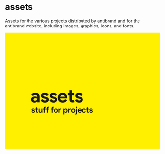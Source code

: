 # assets

Assets for the various projects distributed by antibrand and for the antibrand website, including Images, graphics, icons, and fonts.

![cover image](https://raw.githubusercontent.com/antibrand/assets/master/cover.jpg)
